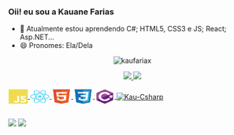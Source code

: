 ### Oii! eu sou a Kauane Farias

- 🌱 Atualmente estou aprendendo C#; HTML5, CSS3 e JS; React; Asp.NET...
- 😄 Pronomes: Ela/Dela

<p align="center"> <img src="https://komarev.com/ghpvc/?username=kaufariax&label=Profile%20views&color=0e75b6&style=flat" alt="kaufariax" /> </p>

<div align="center">
  <a href="https://github.com/kaufariax">
  <img height="150em" src="https://github-readme-stats.vercel.app/api?username=kaufariax&show_icons=true&theme=dracula&include_all_commits=true&count_private=true"/>
  <img height="150em" src="https://github-readme-stats.vercel.app/api/top-langs/?username=kaufariax&layout=compact&langs_count=7&theme=dracula"/>
</div>
  
  <div style="display: inline_block"><br>
  <img align="center" alt="Kau-Js" height="30" width="40" src="https://raw.githubusercontent.com/devicons/devicon/master/icons/javascript/javascript-plain.svg">
  <img align="center" alt="Kau-React" height="30" width="40" src="https://raw.githubusercontent.com/devicons/devicon/master/icons/react/react-original.svg">
  <img align="center" alt="Kau-HTML" height="30" width="40" src="https://raw.githubusercontent.com/devicons/devicon/master/icons/html5/html5-original.svg">
  <img align="center" alt="Kau-CSS" height="30" width="40" src="https://raw.githubusercontent.com/devicons/devicon/master/icons/css3/css3-original.svg">
  <img align="center" alt="Kau-Csharp" height="30" width="40" src="https://raw.githubusercontent.com/devicons/devicon/master/icons/csharp/csharp-original.svg">
  <img align="center" alt="Kau-Csharp" height="30" width="40" src="https://cdn.jsdelivr.net/gh/devicons/devicon/icons/dotnetcore/dotnetcore-original.svg" />
  
</div>
  
  ##
  
  <div>
   
  <a href="https://instagram.com/kaufariax" target="_blank"><img src="https://img.shields.io/badge/-Instagram-%23E4405F?style=for-the-badge&logo=instagram&logoColor=white" target="_blank"></a>
     <a href="https://www.linkedin.com/in/kauane-farias-a65919222/" target="_blank"><img src="https://img.shields.io/badge/-LinkedIn-%230077B5?style=for-the-badge&logo=linkedin&logoColor=white" target="_blank"></a>
 
  </div>  
    
    
    
